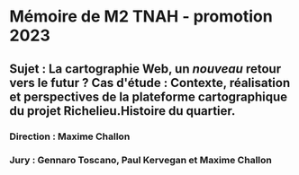 # **Mémoire de M2 TNAH - promotion 2023**
## **Sujet** : La cartographie Web, un *nouveau* retour vers le futur ? Cas d'étude : Contexte, réalisation et perspectives de la plateforme cartographique du projet Richelieu.Histoire du quartier.
### **Direction** : Maxime Challon
### **Jury** : Gennaro Toscano, Paul Kervegan et Maxime Challon
